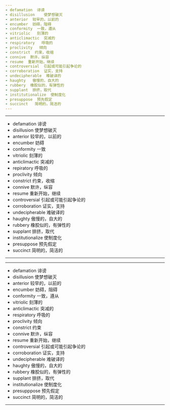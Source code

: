 ```yaml
---
- defamation  诽谤
- disillusion    使梦想破灭
- anterior  较早的，以前的
- encumber  妨碍，阻碍
- conformity  一致，遵从
- vitriolic   刻薄的
- anticlimactic  突减的
- respiratory   呼吸的
- proclivity   倾向
- constrict  约束，收缩
- connive  默许，纵容
- resume  重新开始，继续
- controversial  引起或可能引起争论的
- corroboration  证实，支持
- undecipherable  难破译的
- haughty   傲慢的，自大的
- rubbery  橡胶似的，有弹性的
- supplant  排挤，取代
- institutionalize  使制度化
- presuppose  预先假定
- succinct   简明的，简洁的
---
```


---
- defamation  诽谤
- disillusion   使梦想破灭
- anterior  较早的，以前的
- encumber  妨碍 
- conformity  一致 
- vitriolic  刻薄的
- anticlimactic  突减的
- repiratory  呼吸的
- proclivity   倾向
- constrict  约束，收缩
- connive  默许，纵容
- resume  重新开始，继续
- controversial  引起或可能引起争论的
- corroboration  证实，支持
- undecipherable  难破译的
- haughty  傲慢的，自大的
- rubbery  橡胶似的，有弹性的
- supplant  排挤，取代
- institutionalize  使制度化
- presuppose  预先假定
- succinct  简明的，简洁的
---

---
- defamation  诽谤
- disillusion  使梦想破灭
- anterior  较早的，以前的
- encumber  妨碍，阻碍
- conformity  一致，遵从
- vitriolic  刻薄的
- anticlimactic  突减的
- respiratory  呼吸的
- proclivity  倾向
- constrict  约束
- connive  默许，纵容
- resume  重新开始，继续
- controversial  引起或可能引起争论的
- corroboration  证实，支持
- undecipherable  难破译的
- haughty  傲慢的，自大的
- rubbery  橡胶似的，有弹性的
- supplant  排挤，取代
- institutionalize  使制度化
- presupppose  预先假定
- succinct  简明的，简洁的
---